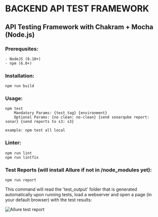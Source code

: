 # BACKEND API TEST FRAMEWORK

## API Testing Framework with Chakram + Mocha (Node.js)

### Prerequsites:
    - NodeJS (8.10+)
    - npm (6.0+)

### Installation:
    npm run build

### Usage:
    npm test
        Mandatory Params: {test_tag} {environment}
        Optional Params: {no clean: no-clean} {send sonarqube report: sonar} {send reports to s3: s3}

    example: npm test all local

### Linter:
    npm run lint
    npm run lintfix

### Test Reports (will install Allure if not in /node_modules yet):
	npm run report
	
This command will read the 'test_output' folder that is generated automatically upon running tests, load a webserver and open a page (in your default browser) with the test results:

![Allure test report](https://i.imgur.com/c20APkn.png)
